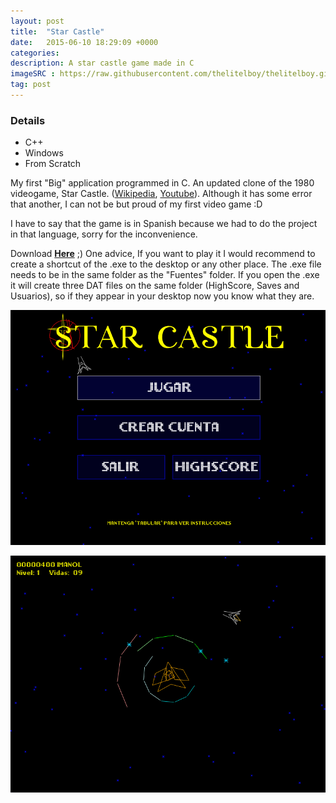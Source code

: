 ```yaml
---
layout: post
title:  "Star Castle"
date:   2015-06-10 18:29:09 +0000
categories: 
description: A star castle game made in C
imageSRC : https://raw.githubusercontent.com/thelitelboy/thelitelboy.github.io/master/_assets/Star-Castle-Title.png
tag: post
---
```


### Details
* C++
* Windows
* From Scratch

My first "Big" application programmed in C. An updated clone of the 1980 videogame, Star Castle. ([Wikipedia][SC-Wikipedia], [Youtube][SC-Youtube]). Although it has some error that another, I can not be but proud of my first video game :D

I have to say that the game is in Spanish because we had to do the project in that language, sorry for the inconvenience.

Download [**Here**][SC-Download] ;) One advice, If you want to play it I would recommend to create a shortcut of the .exe to the desktop or any other place. The .exe file needs to be in the same folder as the "Fuentes" folder. If you open the .exe it will create three DAT files on the same folder (HighScore, Saves and Usuarios), so if they appear in your desktop now you know what they are.

![Title Page IMG][SC-TitleImage]

![Game IMG][SC-GameImage]

[SC-Wikipedia]: https://en.wikipedia.org/wiki/Star_Castle
[SC-Youtube]: https://www.youtube.com/watch?v=8HHRCA6CS8k
[SC-Download]: https://github.com/thelitelboy/StarCastle

[SC-TitleImage]: https://raw.githubusercontent.com/thelitelboy/thelitelboy.github.io/master/_assets/Star-Castle-Title.png "Title Page"

[SC-GameImage]: https://raw.githubusercontent.com/thelitelboy/thelitelboy.github.io/master/_assets/Star-Castle-Game.png "Game"